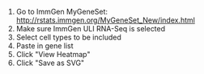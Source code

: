 1. Go to ImmGen MyGeneSet: http://rstats.immgen.org/MyGeneSet_New/index.html
2. Make sure ImmGen ULI RNA-Seq is selected
3. Select cell types to be included
4. Paste in gene list
5. Click "View Heatmap"
6. Click "Save as SVG"
